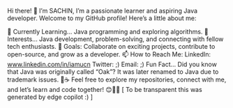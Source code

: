 Hi there! 👋 I’m SACHIN,
I’m a passionate learner and aspiring Java developer. Welcome to my GitHub profile! Here’s a little about me:

🌱 Currently Learning... Java programming and exploring algorithms.
👀 Interests... Java development, problem-solving, and connecting with fellow tech enthusiasts.
🚀 Goals: Collaborate on exciting projects, contribute to open-source, and grow as a developer.
📫 How to Reach Me:
     LinkedIn: www.linkedin.com/in/iamucn
     Twitter: ;)
     Email: ;)
Fun Fact...
Did you know that Java was originally called “Oak”? It was later renamed to Java due to trademark issues. 🌳☕
Feel free to explore my repositories, connect with me, and let’s learn and code together! 😊👩‍💻
[ To be transparent this was generated by edge copilot :) ]

<!---
IAMUCN/IAMUCN is a ✨ special ✨ repository because its `README.md` (this file) appears on your GitHub profile.
You can click the Preview link to take a look at your changes.
--->
